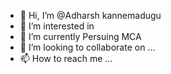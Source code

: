 - 👋 Hi, I’m @Adharsh kannemadugu
- 👀 I’m interested in 
- 🌱 I’m currently Persuing MCA
- 💞️ I’m looking to collaborate on ...
- 📫 How to reach me ...

<!---
Adharshkannemadugu/Adharshkannemadugu is a ✨ special ✨ repository because its `README.md` (this file) appears on your GitHub profile.
You can click the Preview link to take a look at your changes.
--->
